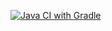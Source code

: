 [![Java CI with Gradle](https://github.com/proxdme/Dronov-AQA79-205/actions/workflows/gradle.yml/badge.svg)](https://github.com/proxdme/Dronov-AQA79-205/actions/workflows/gradle.yml)

